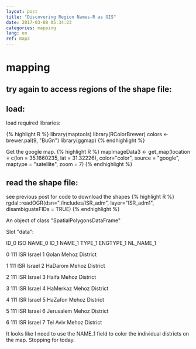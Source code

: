 ```yaml
---
layout: post
title: "Discovering Region Names-R as GIS"
date: 2017-03-08 05:34:23 
categories: mapping
lang: en
ref: map3
---
```

# mapping
## try again to access regions of the shape file:

## load:
load required libraries:

{% highlight R %}
library(maptools)
library(RColorBrewer)
colors <- brewer.pal(9, "BuGn")
library(ggmap)
{% endhighlight %}

Get the google map.
{% highlight R %}
mapImageData3 <- get_map(location = c(lon = 35.1660235,
                                      lat = 31.32226),
                         color="color",
                         source = "google",
                         maptype = "satellite",
                         zoom = 7) 
{% endhighlight %}
## read the shape file:
see previous post for code to download the shapes
{% highlight R %}
rgdal::readOGR(dsn="./includes/ISR_adm", layer="ISR_adm1", disambiguateFIDs = TRUE)
{% endhighlight %}

 An object of class "SpatialPolygonsDataFrame"
 
 Slot "data":
 
   ID_0 ISO NAME_0 ID_1    NAME_1 TYPE_1 ENGTYPE_1 NL_NAME_1
   
 0  111 ISR Israel    1     Golan  Mehoz  District      <NA>
 
 1  111 ISR Israel    2   HaDarom  Mehoz  District      <NA>
 
 2  111 ISR Israel    3     Haifa  Mehoz  District      <NA>
 
 3  111 ISR Israel    4  HaMerkaz  Mehoz  District      <NA>
 
 4  111 ISR Israel    5   HaZafon  Mehoz  District      <NA>
 
 5  111 ISR Israel    6 Jerusalem  Mehoz  District      <NA>
 
 6  111 ISR Israel    7  Tel Aviv  Mehoz  District      <NA>

It looks like I need to use the NAME_1 field to color the individual districts
on the map.  Stopping for today.
